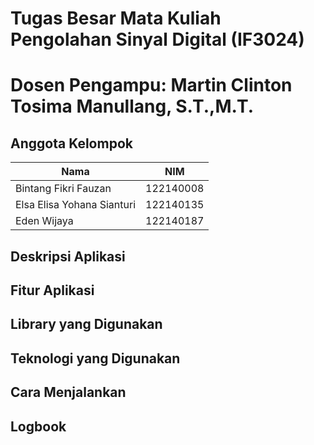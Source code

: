 # Tugas Besar Mata Kuliah Pengolahan Sinyal Digital (IF3024)
# Dosen Pengampu: Martin Clinton Tosima Manullang, S.T.,M.T.

## Anggota Kelompok
| Nama                        | NIM       | 
|-----------------------------|-----------|
| Bintang Fikri Fauzan        | 122140008 |  
| Elsa Elisa Yohana Sianturi  | 122140135 |  
| Eden Wijaya                 | 122140187 |  

## Deskripsi Aplikasi

## Fitur Aplikasi

## Library yang Digunakan

## Teknologi yang Digunakan

## Cara Menjalankan

## Logbook
